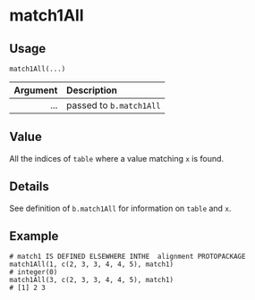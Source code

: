 match1All
=========

Usage
-----

    match1All(...)

| Argument | Description |
| -------: | :---------- |
|      ... | passed to `b.match1All` |

Value
-----

All the indices of `table` where a value matching `x` is found.

Details
-------

See definition of `b.match1All` for information on `table` and `x`.

Example
-------

    # match1 IS DEFINED ELSEWHERE INTHE  alignment PROTOPACKAGE
    match1All(1, c(2, 3, 3, 4, 4, 5), match1)
    # integer(0)
    match1All(3, c(2, 3, 3, 4, 4, 5), match1)
    # [1] 2 3
    
